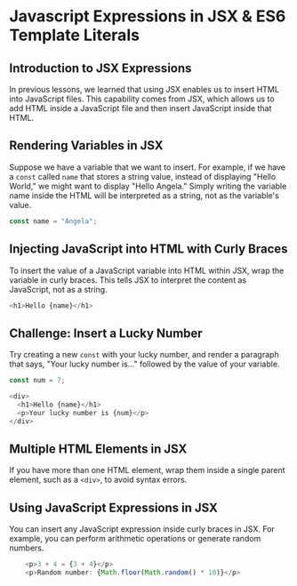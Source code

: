 # Javascript Expressions in JSX & ES6 Template Literals

## Introduction to JSX Expressions

In previous lessons, we learned that using JSX enables us to insert HTML into JavaScript files. This capability comes from JSX, which allows us to add HTML inside a JavaScript file and then insert JavaScript inside that HTML.

## Rendering Variables in JSX

Suppose we have a variable that we want to insert. For example, if we have a `const` called `name` that stores a string value, instead of displaying "Hello World," we might want to display "Hello Angela." Simply writing the variable name inside the HTML will be interpreted as a string, not as the variable's value.

```js
const name = "Angela";
```

## Injecting JavaScript into HTML with Curly Braces

To insert the value of a JavaScript variable into HTML within JSX, wrap the variable in curly braces. This tells JSX to interpret the content as JavaScript, not as a string.

```js
<h1>Hello {name}</h1>
```

## Challenge: Insert a Lucky Number

Try creating a new `const` with your lucky number, and render a paragraph that says, "Your lucky number is..." followed by the value of your variable.

```js
const num = 7;
```

```js
<div>
  <h1>Hello {name}</h1>
  <p>Your lucky number is {num}</p>
</div>
```

## Multiple HTML Elements in JSX

If you have more than one HTML element, wrap them inside a single parent element, such as a `<div>`, to avoid syntax errors.

## Using JavaScript Expressions in JSX

You can insert any JavaScript expression inside curly braces in JSX. For example, you can perform arithmetic operations or generate random numbers.

```js
    <p>3 + 4 = {3 + 4}</p>
    <p>Random number: {Math.floor(Math.random() * 10)}</p>
```
